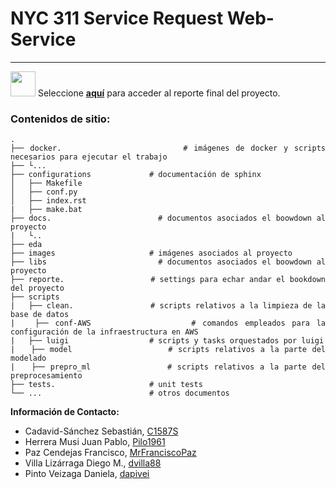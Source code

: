 # NYC 311 Service Request Web-Service
***

<div align="justify">

<image width="40" height="40" src="./images/select_sign.png"> Seleccione **[aquí](https://dapivei.github.io/prueba/)** para acceder al reporte final del proyecto.



### Contenidos de sitio:


    .
    ├── docker.                    # imágenes de docker y scripts necesarios para ejecutar el trabajo
    ├── └...
    ├── configurations             # documentación de sphinx 
    │   ├── Makefile        
    │   ├── conf.py        
    │   ├── index.rst
    |   ├── make.bat
    ├── docs.                      # documentos asociados el boowdown al proyecto
    |   └..
    ├── eda
    ├── images                     # imágenes asociados al proyecto
    ├── libs                       # documentos asociados el boowdown al proyecto
    ├── reporte.                   # settings para echar andar el bookdown del proyecto
    ├── scripts
    |   ├── clean.                 # scripts relativos a la limpieza de la base de datos
    |   ├── conf-AWS               # comandos empleados para la configuración de la infraestructura en AWS
    |   ├── luigi                  # scripts y tasks orquestados por luigi
    |   ├── model                  # scripts relativos a la parte del modelado
    |   ├── prepro_ml              # scripts relativos a la parte del preprocesamiento
    ├── tests.                     # unit tests
    └── ...                        # otros documentos


**Información de Contacto:**

- Cadavid-Sánchez Sebastián, [C1587S](https://github.com/C1587S)
- Herrera Musi Juan Pablo, [Pilo1961](https://github.com/Pilo1961)
- Paz Cendejas Francisco, [MrFranciscoPaz](https://github.com/MrFranciscoPaz)
- Villa Lizárraga Diego M., [dvilla88](https://github.com/dvilla88)
- Pinto Veizaga Daniela, [dapivei](https://github.com/dapivei)


</div>
